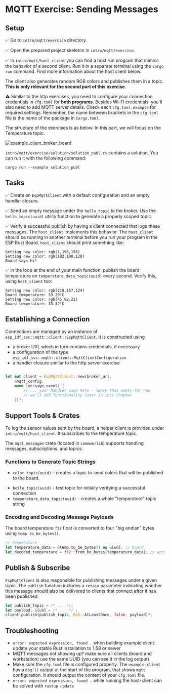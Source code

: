 # MQTT Exercise: Sending Messages

## Setup

✅ Go to `intro/mqtt/exercise` directory.

✅ Open the prepared project skeleton in `intro/mqtt/exercise`.

✅ In `intro/mqtt/host_client` you can find a host run program that mimics the behavior of a second client. Run it in a separate terminal using the `cargo run` command. Find more information about the host client below.

The client also generates random RGB colors and publishes them in a topic.
**This is only relevant for the second part of this exercise**.

⚠️ Similar to the http exercises, you need to configure your connection credentials in `cfg.toml` for **both programs**. Besides Wi-Fi credentials, you'll also need to add MQTT server details. Check each `cfg.toml.example` for required settings. Remember, the name between brackets in the `cfg.toml` file is the name of the package in `Cargo.toml`.

The structure of the exercises is as below. In this part, we will focus on the Temperature topic.

![example_client_broker_board](./assets/mqtt_structure.svg)

`intro/mqtt/exercise/solution/solution_publ.rs` contains a solution. You can run it with the following command:

```console
cargo run --example solution_publ
```

## Tasks

✅ Create an `EspMqttClient` with a default configuration and an empty handler closure.

✅ Send an empty message under the `hello_topic` to the broker. Use the `hello_topic(uuid)` utility function to generate a properly scoped topic.

✅ Verify a successful publish by having a client connected that logs these messages. The `host_client` implements this behavior. The `host_client` should be running in another terminal
before you run your program in the ESP Rust Board. `host_client` should print something like:
```console
Setting new color: rgb(1,196,156)
Setting new color: rgb(182,190,128)
Board says hi!
```

✅ In the loop at the end of your main function, publish the board temperature on `temperature_data_topic(uuid)` every second. Verify this, using `host_client` too:
```console
Setting new color: rgb(218,157,124)
Board temperature: 33.29°C
Setting new color: rgb(45,88,22)
Board temperature: 33.32°C
```

## Establishing a Connection

Connections are managed by an instance of `esp_idf_svc::mqtt::client::EspMqttClient`.
It is constructed using
- a broker URL which in turn contains credentials, if necessary
- a configuration of the type `esp_idf_svc::mqtt::client::MqttClientConfiguration`
- a handler closure similar to the http server exercise

```rust

let mut client = EspMqttClient::new(broker_url,
    &mqtt_config,
    move |message_event| {
        // ... your handler code here - leave this empty for now
        // we'll add functionality later in this chapter
    })?;

```

## Support Tools & Crates

To log the sensor values sent by the board, a helper client is provided under `intro/mqtt/host_client`. It subscribes to the temperature topic.

The `mqtt_messages` crate (located in `common/lib`) supports handling messages, subscriptions, and topics:

### Functions to Generate Topic Strings
-  `color_topic(uuid)` - creates a topic to send colors that will be published to the board.
<!-- - `cmd_topic_fragment(uuid)` - creates the leading part of a "command" topic (the `a-uuid/command/` part in `a-uuid/command/board_led`) -->
- `hello_topic(uuid)` - test topic for initially verifying a successful connection
- `temperature_data_topic(uuid)` - creates a whole "temperature" topic string


### Encoding and Decoding Message Payloads

The board temperature `f32` float is converted to four "big endian" bytes using `temp.to_be_bytes()`.

```rust
// temperature
let temperature_data = &temp.to_be_bytes() as &[u8]; // board
let decoded_temperature = f32::from_be_bytes(temperature_data); // workstation
```

## Publish & Subscribe

`EspMqttClient` is also responsible for publishing messages under a given topic.
The `publish` function includes a `retain` parameter indicating whether this message should also be delivered to clients that connect after it has been published.

```rust
let publish_topic = /* ... */;
let payload: &[u8] = /* ... */ ;
client.publish(publish_topic, QoS::AtLeastOnce, false, payload)?;
```

## Troubleshooting

- `error: expected expression, found .` when building example client: update your stable Rust installation to 1.58 or newer
- MQTT messages not showing up? make sure all clients (board and workstation) use the same UUID (you can see it in the log output)
- Make sure the `cfg.toml` file is configured properly. The `example-client` has a `dbg!()` output at the start of the program, that shows `mqtt` configuration. It should output the content of your `cfg.toml` file.
- `error: expected expression, found .` while running the host-client can be solved with `rustup update`
